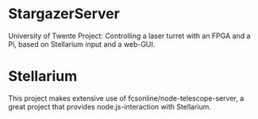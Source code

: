 # StargazerServer
University of Twente Project: Controlling a laser turret with an FPGA and a Pi, based on Stellarium input and a web-GUI.

# Stellarium
This project makes extensive use of fcsonline/node-telescope-server, a great project that provides node.js-interaction with Stellarium.